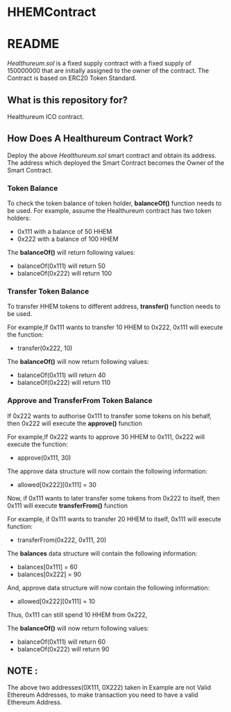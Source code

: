 # HHEMContract

# README

*Healthureum.sol* is a fixed supply contract with a fixed supply of 150000000 that are initially assigned to the owner of the contract.
The Contract is based on ERC20 Token Standard.

## What is this repository for?
Healthureum ICO contract.

## How Does A Healthureum Contract Work?

Deploy the above *Healthureum.sol* smart contract and obtain its address.
The address which deployed the Smart Contract becomes the Owner of the Smart Contract.

### Token Balance
To check the token balance of token holder, **balanceOf()** function needs to be used.
For example, assume the Healthureum contract has two token holders:
* 0x111 with a balance of 50 HHEM
* 0x222 with a balance of 100 HHEM

The **balanceOf()** will return following values:
* balanceOf(0x111) will return 50
* balanceOf(0x222) will return 100


### Transfer Token Balance
To transfer HHEM tokens to different address, **transfer()** function needs to be used.

For example,If 0x111 wants to transfer 10 HHEM to 0x222,
0x111 will execute the function:
* transfer(0x222, 10)

The **balanceOf()** will now return following values:
* balanceOf(0x111) will return 40
* balanceOf(0x222) will return 110

### Approve and TransferFrom Token Balance
If 0x222 wants to authorise 0x111 to transfer some tokens on his behalf, then 0x222 will  execute the **approve()** function

For example,If 0x222 wants to approve 30 HHEM to 0x111,
0x222 will execute the function:
* approve(0x111, 30)

The approve data structure will now contain the following information:
* allowed[0x222][0x111] = 30
	
Now, if 0x111 wants to later transfer some tokens from 0x222 to itself, then 0x111 will execute **transferFrom()** function

For example, if 0x111 wants to transfer 20 HHEM to itself,
0x111 will execute function:
* transferFrom(0x222, 0x111, 20)
 
The **balances** data structure will contain the following information:
* balances[0x111] = 60
* balances[0x222] = 90

And, approve data structure will now contain the following information:
* allowed[0x222][0x111] = 10

Thus, 0x111 can still spend 10 HHEM from 0x222,

The **balanceOf()** will now return following values:
* balanceOf(0x111) will return 60
* balanceOf(0x222) will return 90

## NOTE : 
The above two addresses(0X111, 0X222) taken in Example are not Valid Ethereum Addresses, to make transaction you need to have a valid Ethereum Address.